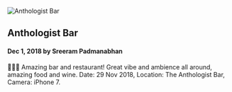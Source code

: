 
![Anthologist Bar](https://scontent-lht6-1.cdninstagram.com/vp/21e0bc66898ab69a0fe77c7153f2a3b4/5C91BEE5/t51.2885-15/e35/47420895_142107860005767_3997590919808704107_n.jpg "anthologist bar")

## Anthologist Bar

#### Dec 1, 2018 by Sreeram Padmanabhan


🥂🍷🍻 Amazing bar and restaurant! Great vibe and ambience all around, amazing food and wine.
Date: 29 Nov 2018,
Location: The Anthologist Bar,
Camera: iPhone 7.